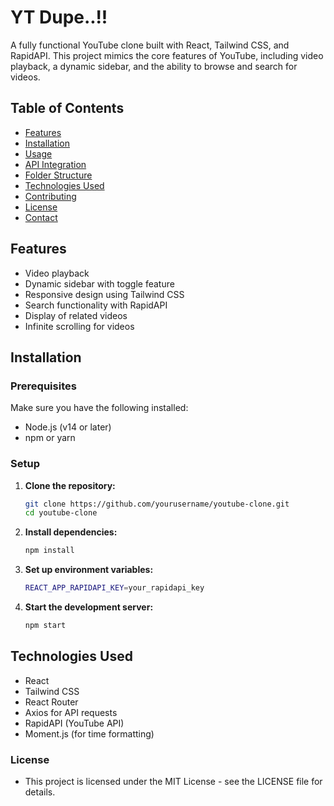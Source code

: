 # YT Dupe..!!

A fully functional YouTube clone built with React, Tailwind CSS, and RapidAPI. This project mimics the core features of YouTube, including video playback, a dynamic sidebar, and the ability to browse and search for videos.

## Table of Contents

- [Features](#features)
- [Installation](#installation)
- [Usage](#usage)
- [API Integration](#api-integration)
- [Folder Structure](#folder-structure)
- [Technologies Used](#technologies-used)
- [Contributing](#contributing)
- [License](#license)
- [Contact](#contact)

## Features

- Video playback
- Dynamic sidebar with toggle feature
- Responsive design using Tailwind CSS
- Search functionality with RapidAPI
- Display of related videos
- Infinite scrolling for videos

## Installation

### Prerequisites

Make sure you have the following installed:

- Node.js (v14 or later)
- npm or yarn

### Setup

1. **Clone the repository:**

   ```bash
   git clone https://github.com/yourusername/youtube-clone.git
   cd youtube-clone

2. **Install dependencies:**

   ```bash
   npm install

3. **Set up environment variables:**

   ```bash
   REACT_APP_RAPIDAPI_KEY=your_rapidapi_key

4. **Start the development server:**

   ```bash
   npm start
   
## Technologies Used

- React
- Tailwind CSS
- React Router
- Axios for API requests
- RapidAPI (YouTube API)
- Moment.js (for time formatting)

### License
- This project is licensed under the MIT License - see the LICENSE file for details.



